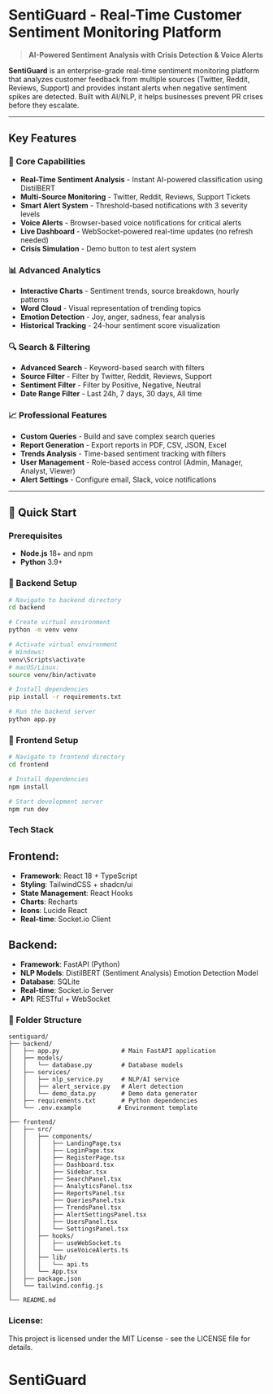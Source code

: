 # SentiGuard - Real-Time Customer Sentiment Monitoring Platform

> **AI-Powered Sentiment Analysis with Crisis Detection & Voice Alerts**

**SentiGuard** is an enterprise-grade real-time sentiment monitoring platform that analyzes customer feedback from multiple sources (Twitter, Reddit, Reviews, Support) and provides instant alerts when negative sentiment spikes are detected. Built with AI/NLP, it helps businesses prevent PR crises before they escalate.

---

## Key Features

### 🎯 Core Capabilities
- **Real-Time Sentiment Analysis** - Instant AI-powered classification using DistilBERT
- **Multi-Source Monitoring** - Twitter, Reddit, Reviews, Support Tickets
- **Smart Alert System** - Threshold-based notifications with 3 severity levels
- **Voice Alerts** - Browser-based voice notifications for critical alerts
- **Live Dashboard** - WebSocket-powered real-time updates (no refresh needed)
- **Crisis Simulation** - Demo button to test alert system

### 📊 Advanced Analytics
- **Interactive Charts** - Sentiment trends, source breakdown, hourly patterns
- **Word Cloud** - Visual representation of trending topics
- **Emotion Detection** - Joy, anger, sadness, fear analysis
- **Historical Tracking** - 24-hour sentiment score visualization

### 🔍 Search & Filtering
- **Advanced Search** - Keyword-based search with filters
- **Source Filter** - Filter by Twitter, Reddit, Reviews, Support
- **Sentiment Filter** - Filter by Positive, Negative, Neutral
- **Date Range Filter** - Last 24h, 7 days, 30 days, All time

### 📈 Professional Features
- **Custom Queries** - Build and save complex search queries
- **Report Generation** - Export reports in PDF, CSV, JSON, Excel
- **Trends Analysis** - Time-based sentiment tracking with filters
- **User Management** - Role-based access control (Admin, Manager, Analyst, Viewer)
- **Alert Settings** - Configure email, Slack, voice notifications

---

## 🚀 Quick Start

### Prerequisites
- **Node.js** 18+ and npm
- **Python** 3.9+

### 🔧 Backend Setup

```bash
# Navigate to backend directory
cd backend

# Create virtual environment
python -m venv venv

# Activate virtual environment
# Windows:
venv\Scripts\activate
# macOS/Linux:
source venv/bin/activate

# Install dependencies
pip install -r requirements.txt

# Run the backend server
python app.py

```

### 🔧 Frontend Setup

```bash
# Navigate to frontend directory
cd frontend

# Install dependencies
npm install

# Start development server
npm run dev
```
### Tech Stack

## Frontend:

- **Framework**: React 18 + TypeScript
- **Styling**: TailwindCSS + shadcn/ui
- **State Management**: React Hooks
- **Charts**: Recharts
- **Icons**: Lucide React
- **Real-time**: Socket.io Client

## Backend:

- **Framework**: FastAPI (Python)
- **NLP Models**:
       DistilBERT (Sentiment Analysis)
       Emotion Detection Model
- **Database**: SQLite 
- **Real-time**: Socket.io Server
- **API**: RESTful + WebSocket

### 📂 Folder Structure

```
sentiguard/
├── backend/
│   ├── app.py                 # Main FastAPI application
│   ├── models/
│   │   └── database.py        # Database models
│   ├── services/
│   │   ├── nlp_service.py     # NLP/AI service
│   │   ├── alert_service.py   # Alert detection
│   │   └── demo_data.py       # Demo data generator
│   ├── requirements.txt       # Python dependencies
│   └── .env.example          # Environment template
│
├── frontend/
│   ├── src/
│   │   ├── components/
│   │   │   ├── LandingPage.tsx
│   │   │   ├── LoginPage.tsx
│   │   │   ├── RegisterPage.tsx
│   │   │   ├── Dashboard.tsx
│   │   │   ├── Sidebar.tsx
│   │   │   ├── SearchPanel.tsx
│   │   │   ├── AnalyticsPanel.tsx
│   │   │   ├── ReportsPanel.tsx
│   │   │   ├── QueriesPanel.tsx
│   │   │   ├── TrendsPanel.tsx
│   │   │   ├── AlertSettingsPanel.tsx
│   │   │   ├── UsersPanel.tsx
│   │   │   └── SettingsPanel.tsx
│   │   ├── hooks/
│   │   │   ├── useWebSocket.ts
│   │   │   └── useVoiceAlerts.ts
│   │   ├── lib/
│   │   │   └── api.ts
│   │   └── App.tsx
│   ├── package.json
│   └── tailwind.config.js
│
└── README.md
```

### License:

This project is licensed under the MIT License - see the LICENSE file for details.
# SentiGuard

